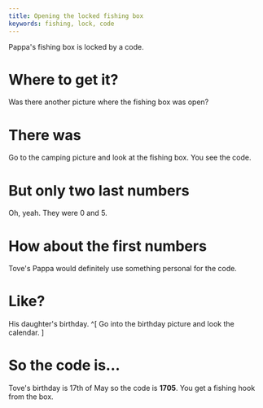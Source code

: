 ```yaml
---
title: Opening the locked fishing box
keywords: fishing, lock, code
---
```


Pappa's fishing box is locked by a code.

# Where to get it?
Was there another picture where the fishing box was open?

# There was
Go to the camping picture and look at the fishing box. You see the code.

# But only two last numbers
Oh, yeah. They were 0 and 5.

# How about the first numbers
Tove's Pappa would definitely use something personal for the code.

# Like?
His daughter's birthday. ^[ Go into the birthday picture and look the calendar. ]

# So the code is...
Tove's birthday is 17th of May so the code is **1705**. You get a fishing hook from the box.
